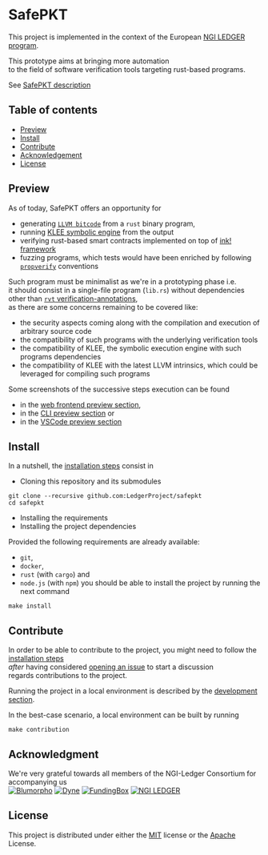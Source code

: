 # SafePKT

This project is implemented in the context of the European [NGI LEDGER program](https://ledger-3rd-open-call.fundingbox.com/).

This prototype aims at bringing more automation  
to the field of software verification tools targeting rust-based programs.

See [SafePKT description](https://ledgerproject.github.io/home/#/teams/SafePKT)

## Table of contents

 - [Preview](#preview)
 - [Install](#install)
 - [Contribute](#contribute)
 - [Acknowledgement](#acknowledgment)
 - [License](#license)

## Preview

As of today, SafePKT offers an opportunity for
 - generating [`LLVM bitcode`](https://llvm.org/docs/BitCodeFormat.html) from a `rust` binary program,
 - running [KLEE symbolic engine](http://klee.github.io/) from the output
 - verifying rust-based smart contracts implemented on top of [ink! framework](https://github.com/paritytech/ink/tree/v2.1.0)
 - fuzzing programs, which tests would have been enriched by following [`propverify`](https://github.com/project-oak/rust-verification-tools/blob/main/demos/simple/string/src/main.rs) conventions

Such program must be minimalist as we're in a prototyping phase i.e.  
it should consist in a single-file program (`lib.rs`) without dependencies  
other than [`rvt` verification-annotations](https://github.com/LedgerProject/safepkt_backend/blob/main/src/domain/project/manifest.rs),  
as there are some concerns remaining to be covered like:
 - the security aspects coming along with the compilation and execution of arbitrary source code
 - the compatibility of such programs with the underlying verification tools
 - the compatibility of KLEE, the symbolic execution engine with such programs dependencies
 - the compatibility of KLEE with the latest LLVM intrinsics, which could be leveraged for compiling such programs

Some screenshots of the successive steps execution can be found
 - in the [web frontend preview section](../../blob/main/docs/00-preview-web-frontend.md),
 - in the [CLI preview section](../../blob/main/docs/03-preview-cli.md) or
 - in the [VSCode preview section](../../blob/main/docs/05-preview-vscode.md)

## Install

In a nutshell, the [installation steps](../../blob/main/docs/10-installation.md) consist in 
 - Cloning this repository and its submodules
```
git clone --recursive github.com:LedgerProject/safepkt
cd safepkt
```
 - Installing the requirements
 - Installing the project dependencies

Provided the following requirements are already available:
 - `git`,
 - `docker`,
 - `rust` (with `cargo`) and
 - `node.js` (with `npm`)
you should be able to install the project by running the next command

```shell
make install
```

## Contribute

In order to be able to contribute to the project,
you might need to follow the [installation steps](../../blob/main/docs/10-installation.md)  
*after* having considered [opening an issue](https://github.com/LedgerProject/safepkt/issues/new) to start a discussion  
regards contributions to the project.  

Running the project in a local environment is described by the [development section](../../blob/main/docs/10-development.md).

In the best-case scenario, a local environment can be built by running

```shell
make contribution
```

## Acknowledgment

We're very grateful towards all members of the NGI-Ledger Consortium for accompanying us  
  [![Blumorpho](../main/docs/img/blumorpho-logo.png?raw=true)](https://www.blumorpho.com/) [![Dyne](../main/docs/img/dyne-logo.png?raw=true)](https://www.dyne.org/ledger/) [![FundingBox](../main/docs/img/funding-box-logo.png?raw=true)](https://fundingbox.com/) [![NGI LEDGER](../main/docs/img/ledger-eu-logo.png?raw=true)](https://ledger-3rd-open-call.fundingbox.com/)

## License

This project is distributed under either the [MIT](../../blob/main/LICENSE-MIT) license or the [Apache](../../blob/main/LICENSE-APACHE) License.

